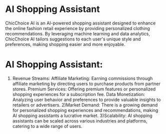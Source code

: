 # AI Shopping Assistant
ChicChoice AI is an AI-powered shopping assistant designed to enhance the online fashion retail experience by providing personalized clothing recommendations. By leveraging machine learning and data analytics, ChicChoice AI tailors suggestions to each user's unique style and preferences, making shopping easier and more enjoyable.
# AI Shopping Assistant:
1) Revenue Streams:
Affiliate Marketing: Earning commissions through affiliate marketing by directing users to purchase products from partner stores.
Premium Services: Offering premium features or personalized shopping experiences for a subscription fee.
Data Monetization: Analyzing user behavior and preferences to provide valuable insights to retailers or advertisers.
2)Market Demand: There is a growing demand for personalized shopping experiences and recommendations, making AI shopping assistants a lucrative market.
3)Scalability: AI shopping assistants can be scaled across various industries and platforms, catering to a wide range of users.
